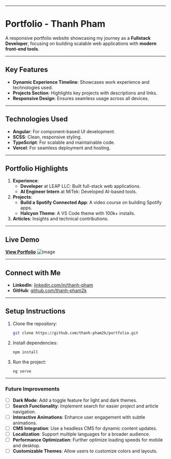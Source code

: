 
---

# **Portfolio - Thanh Pham**

A responsive portfolio website showcasing my journey as a **Fullstack Developer**, focusing on building scalable web applications with **modern front-end tools**.

---

## **Key Features**

- **Dynamic Experience Timeline**: Showcases work experience and technologies used.
- **Projects Section**: Highlights key projects with descriptions and links.
- **Responsive Design**: Ensures seamless usage across all devices.

---

## **Technologies Used**

- **Angular**: For component-based UI development.
- **SCSS**: Clean, responsive styling.
- **TypeScript**: For scalable and maintainable code.
- **Vercel**: For seamless deployment and hosting.

---

## **Portfolio Highlights**

1. **Experience**:
   - **Developer** at LEAP LLC: Built full-stack web applications.
   - **AI Engineer Intern** at MiTek: Developed AI-based tools.
2. **Projects**:
   - **Build a Spotify Connected App**: A video course on building Spotify apps.
   - **Halcyon Theme**: A VS Code theme with 100k+ installs.
3. **Articles**: Insights and technical contributions.

---

## **Live Demo**

[**View Portfolio**](https://your-portfolio-link.com)
![image](https://github.com/user-attachments/assets/c546ebf3-facd-4462-a734-60c661a5c605)

---

## **Connect with Me**

- **LinkedIn**: [linkedin.com/in/thanh-pham](https://www.linkedin.com/in/thanh-pham-bb9022139/)
- **GitHub**: [github.com/thanh-pham2k](https://github.com/thanh-pham2k)

---

## **Setup Instructions**

1. Clone the repository:
   ```bash
   git clone https://github.com/thanh-pham2k/portfolio.git
   ```
2. Install dependencies:
   ```bash
   npm install
   ```
3. Run the project:
   ```bash
   ng serve
   ```

---

### **Future Improvements**

- [ ] **Dark Mode**: Add a toggle feature for light and dark themes.
- [ ] **Search Functionality**: Implement search for easier project and article navigation.
- [ ] **Interactive Animations**: Enhance user engagement with subtle animations.
- [ ] **CMS Integration**: Use a headless CMS for dynamic content updates.
- [ ] **Localization**: Support multiple languages for a broader audience.
- [ ] **Performance Optimization**: Further optimize loading speeds for mobile and desktop.
- [ ] **Customizable Themes**: Allow users to customize colors and layouts.
